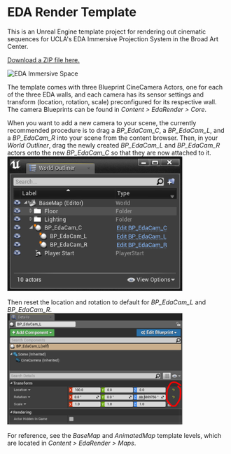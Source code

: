 # EDA Render Template

This is an Unreal Engine template project for rendering out cinematic sequences for UCLA's EDA Immersive Projection System in the Broad Art Center.

[Download a ZIP file here.](https://github.com/L05/EdaRenderTemplate/archive/master.zip)

![EDA Immersive Space](http://classes.dma.ucla.edu/Spring19/24/wp-content/uploads/EDA01-1024x410.png)

The template comes with three Blueprint CineCamera Actors, one for each of the three EDA walls, and each camera has its sensor settings and transform (location, rotation, scale) preconfigured for its respective wall. The camera Blueprints can be found in *Content > EdaRender > Core*.

When you want to add a new camera to your scene, the currently recommended procedure is to drag a *BP_EdaCam_C*, a *BP_EdaCam_L*, and a *BP_EdaCam_R* into your scene from the content browser. Then, in your *World Outliner*, drag the newly created *BP_EdaCam_L* and *BP_EdaCam_R* actors onto the new *BP_EdaCam_C* so that they are now attached to it. 
<img src="Docs/WorldOutliner.png" alt="World Outliner" width="400"/>

Then reset the location and rotation to default for *BP_EdaCam_L* and *BP_EdaCam_R*.
<img src="Docs/ResetTransform.png" alt="Reset Camera Transform" width="400"/>

For reference, see the *BaseMap* and *AnimatedMap* template levels, which are located in *Content > EdaRender > Maps*.
